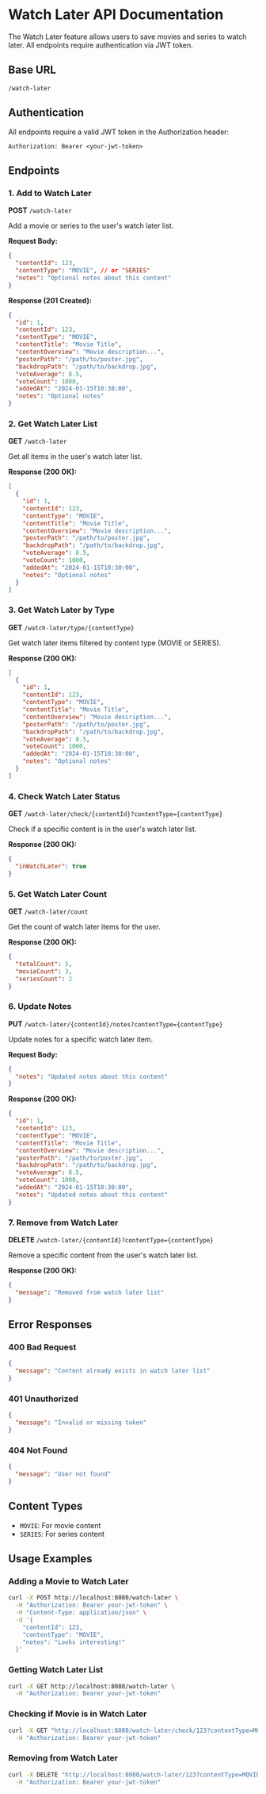 # Watch Later API Documentation

The Watch Later feature allows users to save movies and series to watch later. All endpoints require authentication via JWT token.

## Base URL
```
/watch-later
```

## Authentication
All endpoints require a valid JWT token in the Authorization header:
```
Authorization: Bearer <your-jwt-token>
```

## Endpoints

### 1. Add to Watch Later
**POST** `/watch-later`

Add a movie or series to the user's watch later list.

**Request Body:**
```json
{
  "contentId": 123,
  "contentType": "MOVIE", // or "SERIES"
  "notes": "Optional notes about this content"
}
```

**Response (201 Created):**
```json
{
  "id": 1,
  "contentId": 123,
  "contentType": "MOVIE",
  "contentTitle": "Movie Title",
  "contentOverview": "Movie description...",
  "posterPath": "/path/to/poster.jpg",
  "backdropPath": "/path/to/backdrop.jpg",
  "voteAverage": 8.5,
  "voteCount": 1000,
  "addedAt": "2024-01-15T10:30:00",
  "notes": "Optional notes"
}
```

### 2. Get Watch Later List
**GET** `/watch-later`

Get all items in the user's watch later list.

**Response (200 OK):**
```json
[
  {
    "id": 1,
    "contentId": 123,
    "contentType": "MOVIE",
    "contentTitle": "Movie Title",
    "contentOverview": "Movie description...",
    "posterPath": "/path/to/poster.jpg",
    "backdropPath": "/path/to/backdrop.jpg",
    "voteAverage": 8.5,
    "voteCount": 1000,
    "addedAt": "2024-01-15T10:30:00",
    "notes": "Optional notes"
  }
]
```

### 3. Get Watch Later by Type
**GET** `/watch-later/type/{contentType}`

Get watch later items filtered by content type (MOVIE or SERIES).

**Response (200 OK):**
```json
[
  {
    "id": 1,
    "contentId": 123,
    "contentType": "MOVIE",
    "contentTitle": "Movie Title",
    "contentOverview": "Movie description...",
    "posterPath": "/path/to/poster.jpg",
    "backdropPath": "/path/to/backdrop.jpg",
    "voteAverage": 8.5,
    "voteCount": 1000,
    "addedAt": "2024-01-15T10:30:00",
    "notes": "Optional notes"
  }
]
```

### 4. Check Watch Later Status
**GET** `/watch-later/check/{contentId}?contentType={contentType}`

Check if a specific content is in the user's watch later list.

**Response (200 OK):**
```json
{
  "inWatchLater": true
}
```

### 5. Get Watch Later Count
**GET** `/watch-later/count`

Get the count of watch later items for the user.

**Response (200 OK):**
```json
{
  "totalCount": 5,
  "movieCount": 3,
  "seriesCount": 2
}
```

### 6. Update Notes
**PUT** `/watch-later/{contentId}/notes?contentType={contentType}`

Update notes for a specific watch later item.

**Request Body:**
```json
{
  "notes": "Updated notes about this content"
}
```

**Response (200 OK):**
```json
{
  "id": 1,
  "contentId": 123,
  "contentType": "MOVIE",
  "contentTitle": "Movie Title",
  "contentOverview": "Movie description...",
  "posterPath": "/path/to/poster.jpg",
  "backdropPath": "/path/to/backdrop.jpg",
  "voteAverage": 8.5,
  "voteCount": 1000,
  "addedAt": "2024-01-15T10:30:00",
  "notes": "Updated notes about this content"
}
```

### 7. Remove from Watch Later
**DELETE** `/watch-later/{contentId}?contentType={contentType}`

Remove a specific content from the user's watch later list.

**Response (200 OK):**
```json
{
  "message": "Removed from watch later list"
}
```

## Error Responses

### 400 Bad Request
```json
{
  "message": "Content already exists in watch later list"
}
```

### 401 Unauthorized
```json
{
  "message": "Invalid or missing token"
}
```

### 404 Not Found
```json
{
  "message": "User not found"
}
```

## Content Types

- `MOVIE`: For movie content
- `SERIES`: For series content

## Usage Examples

### Adding a Movie to Watch Later
```bash
curl -X POST http://localhost:8080/watch-later \
  -H "Authorization: Bearer your-jwt-token" \
  -H "Content-Type: application/json" \
  -d '{
    "contentId": 123,
    "contentType": "MOVIE",
    "notes": "Looks interesting!"
  }'
```

### Getting Watch Later List
```bash
curl -X GET http://localhost:8080/watch-later \
  -H "Authorization: Bearer your-jwt-token"
```

### Checking if Movie is in Watch Later
```bash
curl -X GET "http://localhost:8080/watch-later/check/123?contentType=MOVIE" \
  -H "Authorization: Bearer your-jwt-token"
```

### Removing from Watch Later
```bash
curl -X DELETE "http://localhost:8080/watch-later/123?contentType=MOVIE" \
  -H "Authorization: Bearer your-jwt-token"
``` 